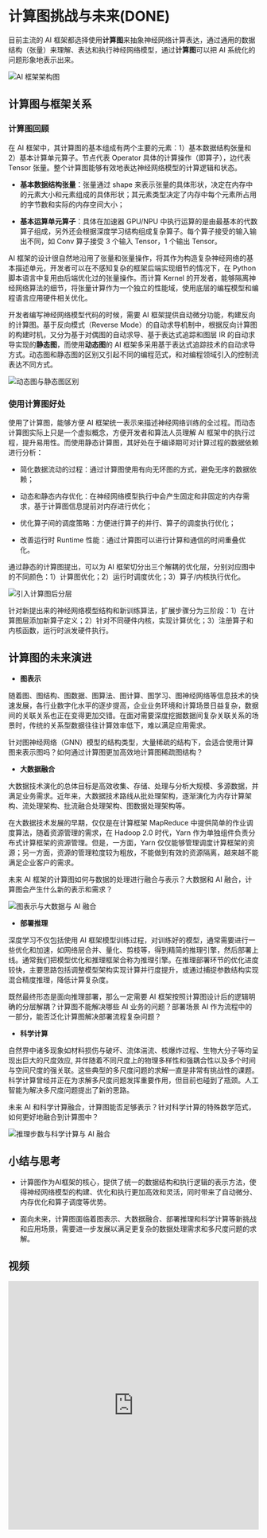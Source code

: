 <!--Copyright © 适用于[License](https://github.com/chenzomi12/AISystem)版权许可-->

# 计算图挑战与未来(DONE)

目前主流的 AI 框架都选择使用**计算图**来抽象神经网络计算表达，通过通用的数据结构（张量）来理解、表达和执行神经网络模型，通过**计算图**可以把 AI 系统化的问题形象地表示出来。

![AI 框架架构图](images/framework_arch01.png)

## 计算图与框架关系

### 计算图回顾

在 AI 框架中，其计算图的基本组成有两个主要的元素：1）基本数据结构张量和 2）基本计算单元算子。节点代表 Operator 具体的计算操作（即算子），边代表 Tensor 张量。整个计算图能够有效地表达神经网络模型的计算逻辑和状态。

- **基本数据结构张量**：张量通过 shape 来表示张量的具体形状，决定在内存中的元素大小和元素组成的具体形状；其元素类型决定了内存中每个元素所占用的字节数和实际的内存空间大小；

- **基本运算单元算子**：具体在加速器 GPU/NPU 中执行运算的是由最基本的代数算子组成，另外还会根据深度学习结构组成复杂算子。每个算子接受的输入输出不同，如 Conv 算子接受 3 个输入 Tensor，1 个输出 Tensor。

AI 框架的设计很自然地沿用了张量和张量操作，将其作为构造复杂神经网络的基本描述单元，开发者可以在不感知复杂的框架后端实现细节的情况下，在 Python 脚本语言中复用由后端优化过的张量操作。而计算 Kernel 的开发者，能够隔离神经网络算法的细节，将张量计算作为一个独立的性能域，使用底层的编程模型和编程语言应用硬件相关优化。

开发者编写神经网络模型代码的时候，需要 AI 框架提供自动微分功能，构建反向的计算图。基于反向模式（Reverse Mode）的自动求导机制中，根据反向计算图的构建时机，又分为基于对偶图的自动求导、基于表达式追踪和图层 IR 的自动求导实现的**静态图**，而使用**动态图**的 AI 框架多采用基于表达式追踪技术的自动求导方式。动态图和静态图的区别又引起不同的编程范式，和对编程领域引入的控制流表达不同方式。

![动态图与静态图区别](images/framework04.png)

### 使用计算图好处

使用了计算图，能够方便 AI 框架统一表示来描述神经网络训练的全过程。而动态计算图实际上只是一个虚拟概念，方便开发者和算法人员理解 AI
 框架中的执行过程，提升易用性。而使用静态计算图，其好处在于编译期可对计算过程的数据依赖进行分析：

- 简化数据流动的过程：通过计算图使用有向无环图的方式，避免无序的数据依赖；

- 动态和静态内存优化：在神经网络模型执行中会产生固定和非固定的内存需求，基于计算图信息提前对内存进行优化；

- 优化算子间的调度策略：方便进行算子的并行、算子的调度执行优化；

- 改善运行时 Runtime 性能：通过计算图可以进行计算和通信的时间重叠优化。

通过静态的计算图提出，可以为 AI 框架切分出三个解耦的优化层，分别对应图中的不同颜色：1）计算图优化；2）运行时调度优化；3）算子/内核执行优化。

![引入计算图后分层](images/framework02.png)

针对新提出来的神经网络模型结构和新训练算法，扩展步骤分为三阶段：1）在计算图层添加新算子定义；2）针对不同硬件内核，实现计算优化；3）注册算子和内核函数，运行时派发硬件执行。

## 计算图的未来演进

- **图表示**

随着图、图结构、图数据、图算法、图计算、图学习、图神经网络等信息技术的快速发展，各行业数字化水平的逐步提高，企业业务环境和计算场景日益复杂，数据间的关联关系也正在变得更加交错。在面对需要深度挖掘数据间复杂关联关系的场景时，传统的关系型数据往往计算效率低下，难以满足应用需求。

针对图神经网络（GNN）模型的结构类型，大量稀疏的结构下，会适合使用计算图来表示图吗？如何通过计算图更加高效地计算图稀疏图结构？

- **大数据融合**

大数据技术演化的总体目标是高效收集、存储、处理与分析大规模、多源数据，并满足业务需求。近年来，大数据技术路线从批处理架构，逐渐演化为内存计算架构、流处理架构、批流融合处理架构、图数据处理架构等。

在大数据技术发展的早期，仅仅是在计算框架 MapReduce 中提供简单的作业调度算法，随着资源管理的需求，在 Hadoop 2.0 时代，Yarn 作为单独组件负责分布式计算框架的资源管理。但是，一方面，Yarn 仅仅能够管理调度计算框架的资源；另一方面，资源的管理粒度较为粗放，不能做到有效的资源隔离，越来越不能满足企业客户的需求。

未来 AI 框架的计算图如何与数据的处理进行融合与表示？大数据和 AI 融合，计算图会产生什么新的表示和需求？

![图表示与大数据与 AI 融合](images/future01.png)

- **部署推理**

深度学习不仅包括使用 AI 框架模型训练过程，对训练好的模型，通常需要进行一些优化和加速，如网络层合并、量化、剪枝等，得到精简的推理引擎，然后部署上线。通常我们把模型优化和推理框架合称为推理引擎。在推理部署环节的优化进度较快，主要思路包括调整模型架构实现计算并行度提升，或通过捕捉参数结构实现混合精度推理，降低计算复杂度。

既然最终形态是面向推理部署，那么一定需要 AI 框架按照计算图设计后的逻辑明确的分层解耦？计算图不能解决哪些 AI 业务的问题？部署场景 AI 作为流程中的一部分，能否泛化计算图解决部署流程复杂问题？

- **科学计算**

自然界中诸多现象如材料损伤与破坏、流体湍流、核爆炸过程、生物大分子等均呈现出巨大的尺度效应, 并伴随着不同尺度上的物理多样性和强耦合性以及多个时间与空间尺度的强关联。这些典型的多尺度问题的求解一直是非常有挑战性的课题。科学计算曾经并正在为求解多尺度问题发挥重要作用，但目前也碰到了瓶颈。人工智能为解决多尺度问题提出了新的思路。

未来 AI 和科学计算融合，计算图能否足够表示？针对科学计算的特殊数学范式，如何更好地融合到计算图中？

![推理步数与科学计算与 AI 融合](images/future02.png)

## 小结与思考

- 计算图作为AI框架的核心，提供了统一的数据结构和执行逻辑的表示方法，使得神经网络模型的构建、优化和执行更加高效和灵活，同时带来了自动微分、内存优化和算子调度等优势。

- 面向未来，计算图面临着图表示、大数据融合、部署推理和科学计算等新挑战和应用场景，需要进一步发展以满足更复杂的数据处理需求和多尺度问题的求解。

## 视频

<html>
<iframe src="https://player.bilibili.com/player.html?aid=688995055&bvid=BV1hm4y1A7Nv&cid=911668368&page=1&as_wide=1&high_quality=1&danmaku=0&t=30&autoplay=0" width="100%" height="500" scrolling="no" border="0" frameborder="no" framespacing="0" allowfullscreen="true"> </iframe>
</html>
